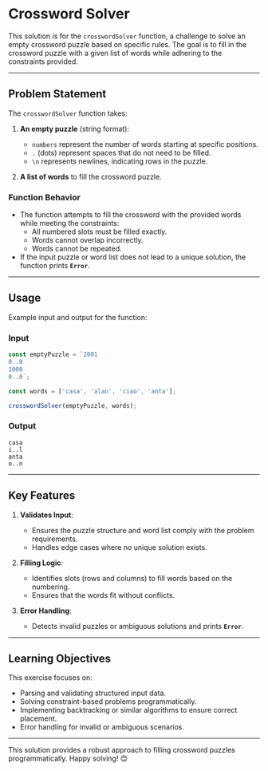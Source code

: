 # **Crossword Solver**

This solution is for the `crosswordSolver` function, a challenge to solve an empty crossword puzzle based on specific rules. The goal is to fill in the crossword puzzle with a given list of words while adhering to the constraints provided.

---

## **Problem Statement**
The `crosswordSolver` function takes:
1. **An empty puzzle** (string format):  
   - `numbers` represent the number of words starting at specific positions.  
   - `.` (dots) represent spaces that do not need to be filled.  
   - `\n` represents newlines, indicating rows in the puzzle.

2. **A list of words** to fill the crossword puzzle.

### **Function Behavior**
- The function attempts to fill the crossword with the provided words while meeting the constraints:
  - All numbered slots must be filled exactly.
  - Words cannot overlap incorrectly.
  - Words cannot be repeated.
- If the input puzzle or word list does not lead to a unique solution, the function prints **`Error`**.

---

## **Usage**
Example input and output for the function:

### **Input**
```javascript
const emptyPuzzle = `2001
0..0
1000
0..0`;

const words = ['casa', 'alan', 'ciao', 'anta'];

crosswordSolver(emptyPuzzle, words);
```

### **Output**
```text
casa
i..l
anta
o..n
```

---

## **Key Features**
1. **Validates Input**:
   - Ensures the puzzle structure and word list comply with the problem requirements.
   - Handles edge cases where no unique solution exists.

2. **Filling Logic**:
   - Identifies slots (rows and columns) to fill words based on the numbering.
   - Ensures that the words fit without conflicts.

3. **Error Handling**:
   - Detects invalid puzzles or ambiguous solutions and prints **`Error`**.

---

## **Learning Objectives**
This exercise focuses on:
- Parsing and validating structured input data.
- Solving constraint-based problems programmatically.
- Implementing backtracking or similar algorithms to ensure correct placement.
- Error handling for invalid or ambiguous scenarios.

---

This solution provides a robust approach to filling crossword puzzles programmatically. Happy solving! 😊